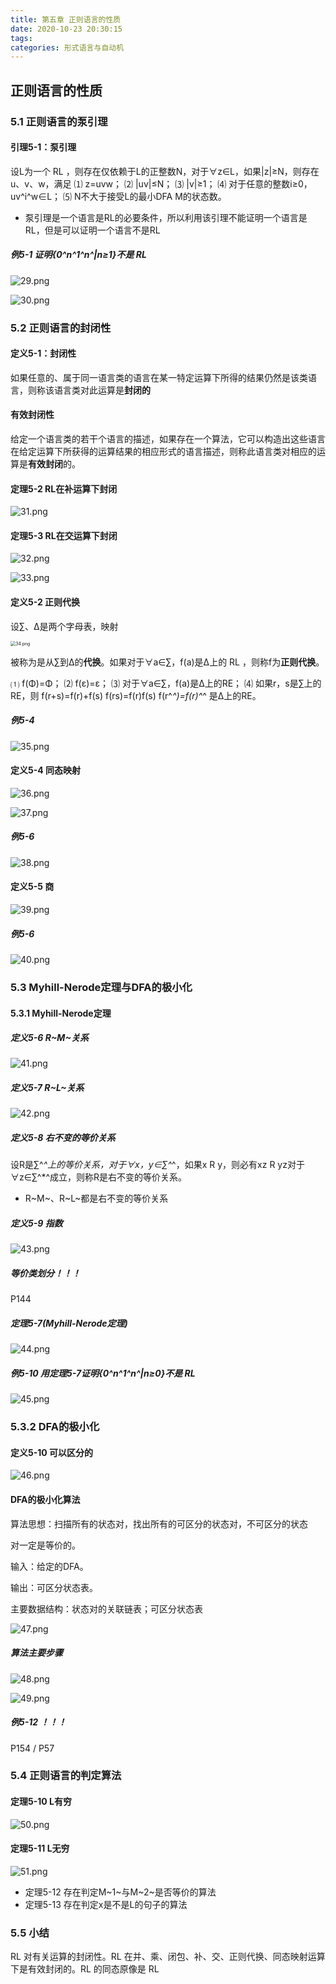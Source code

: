 ```yaml
---
title: 第五章 正则语言的性质
date: 2020-10-23 20:30:15
tags: 
categories: 形式语言与自动机
---
```


## 正则语言的性质

### 5.1 正则语言的泵引理

<!-- more -->

#### 引理5-1：泵引理

设L为一个 RL ，则存在仅依赖于L的正整数N，对于∀z∈L，如果|z|≥N，则存在u、v、w，满足
⑴ z=uvw；
⑵ |uv|≤N；
⑶ |v|≥1；
⑷ 对于任意的整数i≥0，uv^i^w∈L；
⑸ N不大于接受L的最小DFA M的状态数。  

- 泵引理是一个语言是RL的必要条件，所以利用该引理不能证明一个语言是RL，但是可以证明一个语言不是RL

##### 例5-1 证明{0^n^1^n^|n≥1}不是 RL

![29.png](https://i.loli.net/2021/10/09/XP6dSDrTAmJ3nfk.png)

![30.png](https://i.loli.net/2021/10/09/xe2dpAcoaylFmMg.png)

### 5.2 正则语言的封闭性

#### 定义5-1：封闭性

如果任意的、属于同一语言类的语言在某一特定运算下所得的结果仍然是该类语言，则称该语言类对此运算是**封闭的**

#### 有效封闭性

给定一个语言类的若干个语言的描述，如果存在一个算法，它可以构造出这些语言在给定运算下所获得的运算结果的相应形式的语言描述，则称此语言类对相应的运算是**有效封闭**的。

#### 定理5-2 RL在补运算下封闭

![31.png](https://i.loli.net/2021/10/09/bP7KM5krG6n8pxt.png)

#### 定理5-3 RL在交运算下封闭

![32.png](https://i.loli.net/2021/10/09/CYexIT5fuVHo6bG.png)

![33.png](https://i.loli.net/2021/10/09/E4sak8pceJg6TFB.png)

#### 定义5-2 正则代换

设∑、Δ是两个字母表，映射 

<img src="https://i.loli.net/2021/10/09/Me43Zw2qVvxiaKI.png" alt="34.png" style="zoom:50%;" />

被称为是从∑到Δ的**代换**。如果对于∀a∈∑，f(a)是Δ上的 RL ，则称f为**正则代换**。 

⑴ f(Φ)=Φ；
⑵ f(ε)=ε；
 ⑶ 对于∀a∈∑，f(a)是Δ上的RE；
 ⑷ 如果r，s是∑上的RE，则
	     f(r+s)=f(r)+f(s)
	     f(rs)=f(r)f(s)
	     f(r^*^)=f(r)^*^
    是Δ上的RE。

##### 例5-4

![35.png](https://i.loli.net/2021/10/09/UMZRpFyVbeYQkwL.png)

#### 定义5-4 同态映射

![36.png](https://i.loli.net/2021/10/09/Nntezh7pxfMHQs1.png)

![37.png](https://i.loli.net/2021/10/09/gkTICtPUqyn5rbE.png)

##### 例5-6

![38.png](https://i.loli.net/2021/10/09/rS5iJUCo7mwGA8N.png)

#### 定义5-5 商

![39.png](https://i.loli.net/2021/10/09/xGSEK8NbY2Bh3j7.png)

##### 例5-6

![40.png](https://i.loli.net/2021/10/09/ne6QELb2h1mgaGH.png)

### 5.3 Myhill-Nerode定理与DFA的极小化

#### 5.3.1 Myhill-Nerode定理

##### 定义5-6 R~M~关系

![41.png](https://i.loli.net/2021/10/09/GcSDwCRPtynLUaf.png)

##### 定义5-7 R~L~关系

![42.png](https://i.loli.net/2021/10/09/CDX8Glrtf4TpmHP.png)

##### 定义5-8 右不变的等价关系

设R是∑^*^上的等价关系，对于∀x，y∈∑^*^，如果x R y，则必有xz R yz对于∀z∈∑^*^成立，则称R是右不变的等价关系。

- R~M~、R~L~都是右不变的等价关系

##### 定义5-9 指数

![43.png](https://i.loli.net/2021/10/09/9fDkvbPH1O6dm7y.png)

##### 等价类划分！！！

P144

##### 定理5-7(Myhill-Nerode定理)

![44.png](https://i.loli.net/2021/10/09/vt1hdijxHsC7LER.png)

##### 例5-10 用定理5-7证明{0^n^1^n^|n≥0}不是 RL

![45.png](https://i.loli.net/2021/10/09/dpYfibK6rxROwFy.png)

### 5.3.2 DFA的极小化

#### 定义5-10 可以区分的

![46.png](https://i.loli.net/2021/10/09/9WU4lhNug2FmTap.png)

#### DFA的极小化算法

算法思想：扫描所有的状态对，找出所有的可区分的状态对，不可区分的状态

对一定是等价的。

输入：给定的DFA。

输出：可区分状态表。

主要数据结构：状态对的关联链表；可区分状态表

![47.png](https://i.loli.net/2021/10/09/w58JzksvcQTmfoD.png)

##### 算法主要步骤

![48.png](https://i.loli.net/2021/10/09/MHjSEdVy8IkqOCi.png)

![49.png](https://i.loli.net/2021/10/09/9gvW4C2mp6xHPOV.png)

##### 例5-12 ！！！

P154 / P57

### 5.4 正则语言的判定算法

#### 定理5-10 L有穷

![50.png](https://i.loli.net/2021/10/09/dQm5Ul6PxM8c7pA.png)

#### 定理5-11 L无穷

![51.png](https://i.loli.net/2021/10/09/hBkNdS3AuZp9Gr5.png)

- 定理5-12 存在判定M~1~与M~2~是否等价的算法
- 定理5-13 存在判定x是不是L的句子的算法

### 5.5 小结

RL 对有关运算的封闭性。RL 在并、乘、闭包、补、交、正则代换、同态映射运算下是有效封闭的。RL 的同态原像是 RL 